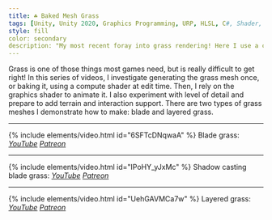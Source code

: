 ```yaml
---
title: ☘️ Baked Mesh Grass
tags: [Unity, Unity 2020, Graphics Programming, URP, HLSL, C#, Shader, Compute Shader, Grass, Video]
style: fill
color: secondary 
description: "My most recent foray into grass rendering! Here I use a compute shader to bake a grass mesh and animate it in a graphics shader."
---
```


Grass is one of those things most games need, but is really difficult to get right! In this series of videos, I investigate generating the grass mesh once, or baking it, using a compute shader at edit time. Then, I rely on the graphics shader to animate it. I also experiment with level of detail and prepare to add terrain and interaction support. There are two types of grass meshes I demonstrate how to make: blade and layered grass.

***

{% include elements/video.html id="6SFTcDNqwaA" %}
Blade grass: *[YouTube](https://youtu.be/6SFTcDNqwaA) [Patreon](https://www.patreon.com/posts/files-baked-47793675)* 

***

{% include elements/video.html id="IPoHY_yJxMc" %}
Shadow casting blade grass: *[YouTube](https://youtu.be/IPoHY_yJxMc) [Patreon](https://www.patreon.com/posts/48594338/)* 

***

{% include elements/video.html id="UehGAVMCa7w" %}
Layered grass: *[YouTube](https://youtu.be/UehGAVMCa7w) [Patreon](https://www.patreon.com/posts/files-baked-48001227)* 